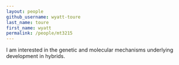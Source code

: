 ```yaml
---
layout: people
github_username: wyatt-toure
last_name: toure
first_name: wyatt
permalink: /people/mt3215
---
```


I am interested in the genetic and molecular mechanisms underlying development in hybrids.